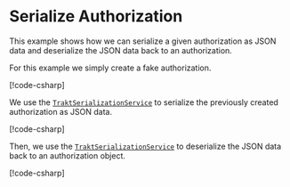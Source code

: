 # Serialize Authorization

This example shows how we can serialize a given authorization as JSON data and deserialize the JSON data back to an authorization.

For this example we simply create a fake authorization.

[!code-csharp[](../../codesnippets/examples/serialization/Serialization.cs#L10-L10)]

We use the [`TraktSerializationService`](xref:TraktNet.Services.TraktSerializationService) to serialize the previously created authorization as JSON data.

[!code-csharp[](../../codesnippets/examples/serialization/Serialization.cs#L12-L15)]

Then, we use the [`TraktSerializationService`](xref:TraktNet.Services.TraktSerializationService) to deserialize the JSON data back to an authorization object.

[!code-csharp[](../../codesnippets/examples/serialization/Serialization.cs#L17-L31)]

